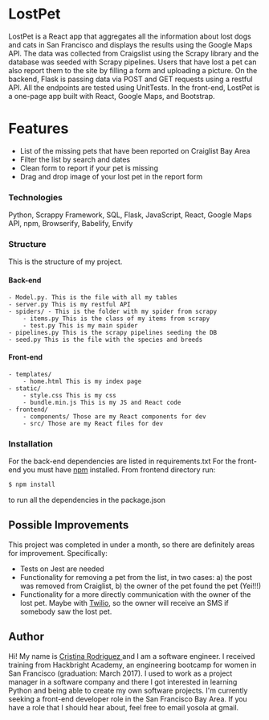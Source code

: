 # LostPet

LostPet is a React app that aggregates all the information about lost dogs and cats in San Francisco and displays the results using the Google Maps API. The data was collected from Craigslist using the Scrapy library and the database was seeded with Scrapy pipelines. Users that have lost a pet can also report them to the site by filling a form and uploading a picture. On the backend, Flask is passing data via POST and GET requests using a restful API. All the endpoints are tested using UnitTests. In the front-end, LostPet is a one-page app built with React, Google Maps, and Bootstrap.

# Features
  - List of the missing pets that have been reported on Craiglist Bay Area
  - Filter the list by search and dates
  - Clean form to report if your pet is missing 
  - Drag and drop image of your lost pet in the report form 
  
### Technologies

Python, Scrappy Framework, SQL, Flask, JavaScript, React, Google Maps API, npm, Browserify, Babelify, Envify

### Structure
This is the structure of my project. 

#### Back-end
    - Model.py. This is the file with all my tables
    - server.py This is my restful API
    - spiders/ - This is the folder with my spider from scrapy
        - items.py This is the class of my items from scrapy
        - test.py This is my main spider
    - pipelines.py This is the scrapy pipelines seeding the DB 
    - seed.py This is the file with the species and breeds

#### Front-end
    - templates/ 
        - home.html This is my index page
    - static/ 
        - style.css This is my css
        - bundle.min.js This is my JS and React code 
    - frontend/
        - components/ Those are my React components for dev  
        - src/ Those are my React files for dev

### Installation

For the back-end dependencies are listed in requirements.txt
For the front-end you must have [npm](https://www.npmjs.com/) installed. From frontend directory run:

```sh
$ npm install 
```
to run all the dependencies in the package.json

## Possible Improvements

This project was completed in under a month, so there are definitely areas for improvement. Specifically:

* Tests on Jest are needed
* Functionality for removing a pet from the list, in two cases: a) the post was removed from Craiglist, b) the owner of the pet found the pet (Yei!!!)
* Functionality for a more directly communication with the owner of the lost pet. Maybe with [Twilio](https://www.twilio.com/), so the owner will receive an SMS if somebody saw the lost pet. 

## Author
Hi! My name is [Cristina Rodriguez ](https://www.linkedin.com/in/crissrodriguez/) and I am a software engineer. I received training from Hackbright Academy, an engineering bootcamp for women in San Francisco  (graduation: March 2017). I used to work as a project manager in a software company and there I got interested in learning Python and being able to create my own software projects. I'm currently seeking a front-end developer role in the San Francisco Bay Area. If you have a role that I should hear about, feel free to email yosola at gmail.

